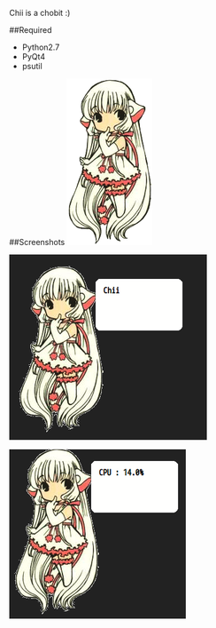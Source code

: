 Chii is a chobit :)

##Required 
* Python2.7
* PyQt4
* psutil


##Screenshots
 ![image](https://github.com/Mithrilwoodrat/Chobits/blob/master/pictures/chii.png)

 ![image](https://github.com/Mithrilwoodrat/Chobits/blob/master/screenshots/screenshot1.png)

 ![image](https://github.com/Mithrilwoodrat/Chobits/blob/master/screenshots/screenshot2.png)

